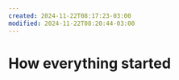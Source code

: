 ```yaml
---
created: 2024-11-22T08:17:23-03:00
modified: 2024-11-22T08:20:44-03:00
---
```


# How everything started

